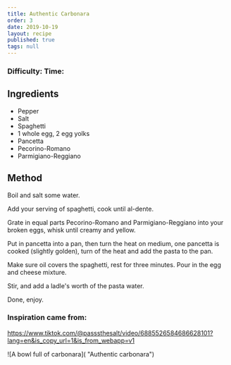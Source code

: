 ```yaml
---
title: Authentic Carbonara
order: 3
date: 2019-10-19
layout: recipe
published: true
tags: null
---
```

### Difficulty:  **Time:**

## Ingredients

* Pepper
* Salt
* Spaghetti
* 1 whole egg, 2 egg yolks
* Pancetta
* Pecorino-Romano
* Parmigiano-Reggiano

## Method

Boil and salt some water.

Add your serving of spaghetti, cook until al-dente.

Grate in equal parts Pecorino-Romano and Parmigiano-Reggiano into your broken eggs, whisk until creamy and yellow.

Put in pancetta into a pan, then turn the heat on medium, one pancetta is cooked (slightly golden), turn of the heat and add the pasta to the pan.

Make sure oil covers the spaghetti, rest for three minutes. Pour in the egg and cheese mixture.

Stir, and add a ladle's worth of the pasta water.

Done, enjoy.

### Inspiration came from:

https://www.tiktok.com/@passsthesalt/video/6885526584686628101?lang=en&is_copy_url=1&is_from_webapp=v1

![A bowl full of carbonara]( "Authentic carbonara")